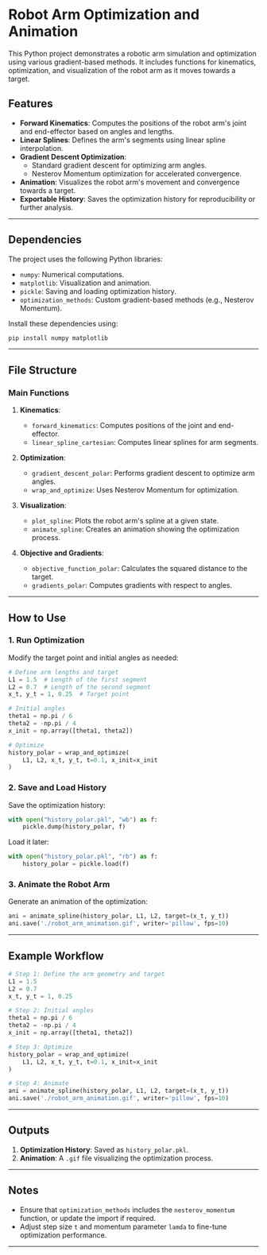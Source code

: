 
# Robot Arm Optimization and Animation

This Python project demonstrates a robotic arm simulation and optimization using various gradient-based methods. It includes functions for kinematics, optimization, and visualization of the robot arm as it moves towards a target.

## Features

- **Forward Kinematics**: Computes the positions of the robot arm's joint and end-effector based on angles and lengths.
- **Linear Splines**: Defines the arm's segments using linear spline interpolation.
- **Gradient Descent Optimization**:
  - Standard gradient descent for optimizing arm angles.
  - Nesterov Momentum optimization for accelerated convergence.
- **Animation**: Visualizes the robot arm's movement and convergence towards a target.
- **Exportable History**: Saves the optimization history for reproducibility or further analysis.

---

## Dependencies

The project uses the following Python libraries:
- `numpy`: Numerical computations.
- `matplotlib`: Visualization and animation.
- `pickle`: Saving and loading optimization history.
- `optimization_methods`: Custom gradient-based methods (e.g., Nesterov Momentum).

Install these dependencies using:
```bash
pip install numpy matplotlib
```

---

## File Structure

### Main Functions

1. **Kinematics**:
   - `forward_kinematics`: Computes positions of the joint and end-effector.
   - `linear_spline_cartesian`: Computes linear splines for arm segments.

2. **Optimization**:
   - `gradient_descent_polar`: Performs gradient descent to optimize arm angles.
   - `wrap_and_optimize`: Uses Nesterov Momentum for optimization.

3. **Visualization**:
   - `plot_spline`: Plots the robot arm's spline at a given state.
   - `animate_spline`: Creates an animation showing the optimization process.

4. **Objective and Gradients**:
   - `objective_function_polar`: Calculates the squared distance to the target.
   - `gradients_polar`: Computes gradients with respect to angles.

---

## How to Use

### 1. Run Optimization
Modify the target point and initial angles as needed:
```python
# Define arm lengths and target
L1 = 1.5  # Length of the first segment
L2 = 0.7  # Length of the second segment
x_t, y_t = 1, 0.25  # Target point

# Initial angles
theta1 = np.pi / 6
theta2 = -np.pi / 4
x_init = np.array([theta1, theta2])

# Optimize
history_polar = wrap_and_optimize(
    L1, L2, x_t, y_t, t=0.1, x_init=x_init
)
```

### 2. Save and Load History
Save the optimization history:
```python
with open("history_polar.pkl", "wb") as f:
    pickle.dump(history_polar, f)
```

Load it later:
```python
with open("history_polar.pkl", "rb") as f:
    history_polar = pickle.load(f)
```

### 3. Animate the Robot Arm
Generate an animation of the optimization:
```python
ani = animate_spline(history_polar, L1, L2, target=(x_t, y_t))
ani.save('./robot_arm_animation.gif', writer='pillow', fps=10)
```

---

## Example Workflow

```python
# Step 1: Define the arm geometry and target
L1 = 1.5
L2 = 0.7
x_t, y_t = 1, 0.25

# Step 2: Initial angles
theta1 = np.pi / 6
theta2 = -np.pi / 4
x_init = np.array([theta1, theta2])

# Step 3: Optimize
history_polar = wrap_and_optimize(
    L1, L2, x_t, y_t, t=0.1, x_init=x_init
)

# Step 4: Animate
ani = animate_spline(history_polar, L1, L2, target=(x_t, y_t))
ani.save('./robot_arm_animation.gif', writer='pillow', fps=10)
```

---

## Outputs

1. **Optimization History**: Saved as `history_polar.pkl`.
2. **Animation**: A `.gif` file visualizing the optimization process.

---

## Notes

- Ensure that `optimization_methods` includes the `nesterov_momentum` function, or update the import if required.
- Adjust step size `t` and momentum parameter `lamda` to fine-tune optimization performance.

---

